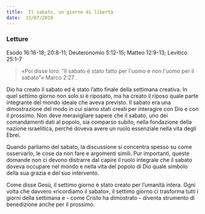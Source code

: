 ```yaml
---
title:  Il sabato, un giorno di libertà
date:  13/07/2019
---
```


### Letture
Esodo 16:16-18; 20:8-11; Deuteronomio 5:12-15; Matteo 12:9-13; Levitico 25:1-7 

> <p></p>
> «Poi disse loro: “Il sabato è stato fatto per l'uomo e non l'uomo per il sabato”» Marco 2:27 .

Dio ha creato il sabato ed è stato l’atto finale della settimana creativa. In quel settimo giorno non solo si è riposato, ma ha creato il riposo quale parte integrante del mondo ideale che aveva previsto. Il sabato era una dimostrazione del modo in cui siamo stati creati per interagire con Dio e con il prossimo. Non deve meravigliare sapere che il sabato, uno dei comandamenti dati al popolo, sia comparso subito, nella fondazione della nazione israelitica, perché doveva avere un ruolo essenziale nella vita degli Ebrei.

Quando parliamo del sabato, la discussione si concentra spesso su come osservarlo, le cose da non fare e argomenti simili. Pur importanti, queste domande non ci devono distrarre dal capire il ruolo integrale che il sabato doveva occupare nel mondo e nella vita del popolo di Dio quale simbolo della sua grazia e del suo intervento.

Come disse Gesù, il settimo giorno è stato creato per l’umanità intera. Ogni volta che davvero «ricordiamo il sabato», il settimo giorno ci trasforma tutti i giorni della settimana e - come Cristo ha dimostrato - diventa strumento di benedizione anche per il prossimo.